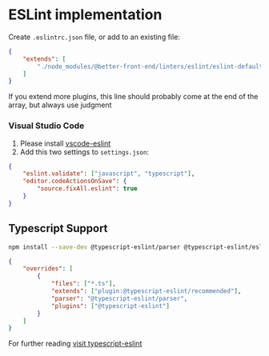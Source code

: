 # ESLint implementation

Create `.eslintrc.json` file, or add to an existing file:

```json
{
	"extends": [
		"./node_modules/@better-front-end/linters/eslint/eslint-defaults.json"
	]
}
```

If you extend more plugins, this line should probably come at the end of the array, but always use judgment

### Visual Studio Code

1. Please install [vscode-eslint](https://github.com/microsoft/vscode-eslint/)
2. Add this two settings to `settings.json`:

```json
{
	"eslint.validate": ["javascript", "typescript"],
	"editor.codeActionsOnSave": {
		"source.fixAll.eslint": true
	}
}
```

## Typescript Support

```sh
npm install --save-dev @typescript-eslint/parser @typescript-eslint/eslint-plugin
```

```json
{
	"overrides": [
		{
			"files": ["*.ts"],
			"extends": ["plugin:@typescript-eslint/recommended"],
			"parser": "@typescript-eslint/parser",
			"plugins": ["@typescript-eslint"]
		}
	]
}
```

For further reading [visit typescript-eslint](https://typescript-eslint.io/)
